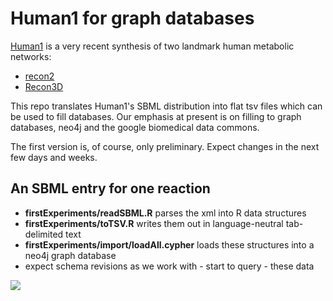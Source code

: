 # Human1 for graph databases
[Human1](https://www.chalmers.se/en/departments/bio/news/Pages/The-next-generation-of-human-metabolic-modelling.aspx) is a very recent synthesis of two landmark human metabolic networks:

 - [recon2](https://www.ncbi.nlm.nih.gov/pmc/articles/PMC4896983/)
 - [Recon3D](https://www.nature.com/articles/nbt.4072)
 
This repo translates Human1's SBML distribution into flat tsv files which can be used to fill
databases.  Our emphasis at present is on filling to graph databases, neo4j and the google
biomedical data commons.

The first version is, of course, only preliminary.  Expect changes in the next few days and weeks.

## An SBML entry for one reaction

 - <b>firstExperiments/readSBML.R</b> parses the xml into R data structures
 - <b>firstExperiments/toTSV.R</b> writes them out in language-neutral tab-delimited text
 - <b>firstExperiments/import/loadAll.cypher</b> loads these structures into a neo4j graph database
 - expect schema revisions as we work with - start to query - these data

<img src="https://github.com/paul-shannon/human1-for-graphDatabases/blob/main/human1-sbml-1-reaction.png">
